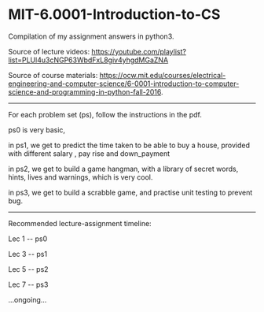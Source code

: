 # MIT-6.0001-Introduction-to-CS
Compilation of my assignment answers in python3.

Source of lecture videos: https://youtube.com/playlist?list=PLUl4u3cNGP63WbdFxL8giv4yhgdMGaZNA

Source of course materials: https://ocw.mit.edu/courses/electrical-engineering-and-computer-science/6-0001-introduction-to-computer-science-and-programming-in-python-fall-2016.

-----------------------------------------------------------------------------
For each problem set (ps), follow the instructions in the pdf.

ps0 is very basic,

in ps1, we get to predict the time taken to be able to buy a house, provided with different salary , pay rise and down_payment

in ps2, we get to build a game hangman, with a library of secret words, hints, lives and warnings, which is very cool.

in ps3, we get to build a scrabble game, and practise unit testing to prevent bug.

-----------------------------------------------------------------------------

Recommended lecture-assignment timeline:

Lec 1 -- ps0

Lec 3 -- ps1

Lec 5 -- ps2

Lec 7 -- ps3

...ongoing...
